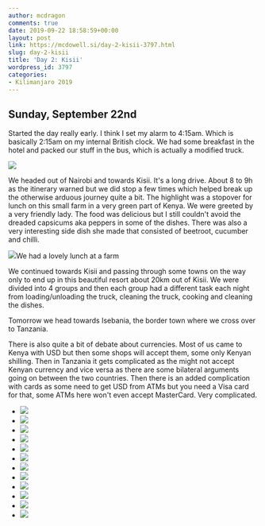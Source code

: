 ```yaml
---
author: mcdragon
comments: true
date: 2019-09-22 18:58:59+00:00
layout: post
link: https://mcdowell.si/day-2-kisii-3797.html
slug: day-2-kisii
title: 'Day 2: Kisii'
wordpress_id: 3797
categories:
- Kilimanjaro 2019
---
```





## Sunday, September 22nd







Started the day really early. I think I set my alarm to 4:15am. Which is basically 2:15am on my internal British clock. We had some breakfast in the hotel and packed our stuff in the bus, which is actually a modified truck.





![](https://dwlcvfkt1l4wn.cloudfront.net/2019/09/IMG_20190922_155405.jpg)





We headed out of Nairobi and towards Kisii. It's a long drive. About 8 to 9h as the itinerary warned but we did stop a few times which helped break up the otherwise arduous journey quite a bit. The highlight was a stopover for lunch on this small farm in a very green part of Kenya. We were greeted by a very friendly lady. The food was delicious but I still couldn't avoid the dreaded capsicums aka peppers in some of the dishes. There was also a very interesting side dish she made that consisted of beetroot, cucumber and chilli. 





![](https://dwlcvfkt1l4wn.cloudfront.net/2019/09/IMG_20190922_134210.jpg)We had a lovely lunch at a farm





We continued towards Kisii and passing through some towns on the way only to end up in this beautiful resort about 20km out of Kisii. We were divided into 4 groups and then each group had a different task each night from loading/unloading the truck, cleaning the truck, cooking and cleaning the dishes. 







Tomorrow we head towards Isebania, the border town where we cross over to Tanzania. 







There is also quite a bit of debate about currencies. Most of us came to Kenya with USD but then some shops will accept them, some only Kenyan shilling. Then in Tanzania it gets complicated as the might not accept Kenyan currency and vice versa as there are some bilateral arguments going on between the two countries. Then there is an added complication with cards as some need to get USD from ATMs but you need a Visa card for that, some ATMs here won't even accept MasterCard. Very complicated.







  * [![](https://dwlcvfkt1l4wn.cloudfront.net/2019/10/2019-09-22-09.45.52.resized.jpg)](https://mcdowell.si/day-2-kisii-3797.html/2019-09-22-09-45-52-resized)
  * [![](https://dwlcvfkt1l4wn.cloudfront.net/2019/10/2019-09-22-13.24.34.resized.jpg)](https://mcdowell.si/day-2-kisii-3797.html/2019-09-22-13-24-34-resized)
  * [![](https://dwlcvfkt1l4wn.cloudfront.net/2019/10/2019-09-22-13.42.10.resized.jpg)](https://mcdowell.si/day-2-kisii-3797.html/2019-09-22-13-42-10-resized)
  * [![](https://dwlcvfkt1l4wn.cloudfront.net/2019/10/2019-09-22-15.54.05.resized.jpg)](https://mcdowell.si/day-2-kisii-3797.html/2019-09-22-15-54-05-resized)
  * [![](https://dwlcvfkt1l4wn.cloudfront.net/2019/10/2019-09-22-15.54.20.resized.jpg)](https://mcdowell.si/day-2-kisii-3797.html/2019-09-22-15-54-20-resized)
  * [![](https://dwlcvfkt1l4wn.cloudfront.net/2019/10/2019-09-22-16.36.05.resized.jpg)](https://mcdowell.si/day-2-kisii-3797.html/2019-09-22-16-36-05-resized)
  * [![](https://dwlcvfkt1l4wn.cloudfront.net/2019/10/2019-09-22-17.51.00.resized.jpg)](https://mcdowell.si/day-2-kisii-3797.html/2019-09-22-17-51-00-resized)
  * [![](https://dwlcvfkt1l4wn.cloudfront.net/2019/10/IMG_2970.resized.jpg)](https://mcdowell.si/day-2-kisii-3797.html/img_2970-resized)
  * [![](https://dwlcvfkt1l4wn.cloudfront.net/2019/10/IMG_2971.resized.jpg)](https://mcdowell.si/day-2-kisii-3797.html/img_2971-resized)
  * [![](https://dwlcvfkt1l4wn.cloudfront.net/2019/10/IMG_2972.resized.jpg)](https://mcdowell.si/day-2-kisii-3797.html/img_2972-resized)
  * [![](https://dwlcvfkt1l4wn.cloudfront.net/2019/10/IMG_2974.resized.jpg)](https://mcdowell.si/day-2-kisii-3797.html/img_2974-resized)
  * [![](https://dwlcvfkt1l4wn.cloudfront.net/2019/10/IMG_2976.resized.jpg)](https://mcdowell.si/day-2-kisii-3797.html/img_2976-resized)


